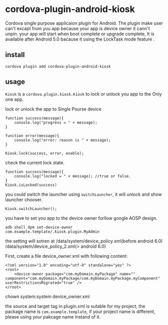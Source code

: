 # cordova-plugin-android-kiosk
Cordova single purpose applicaion plugin for Android. The plugin make user can't excapt from you app because your app is device owner it cann't unpin. 
your app will start when boot complete or upgrade complete, It is available after Android 5.0 bacause it using the LockTask mode feature .

## install
```
cordova plugin add cordova-plugin-android-kiosk
```

## usage
``Kiosk`` is a ``cordova.plugin.kiosk.Kiosk`` to lock or unlock you app to the Only one app.

lock or unlock the app to Single Pourse device
```
function success(message){
    console.log("progress = " + message);
}

function error(message){
    console.log("error: reason is " + message);
}

Kiosk.lock(success, error, enable);
```
check the current lock state.
```
function success(message){
    console.log("locked = " + message); //true or false.
}
Kiosk.isLocked(success)
```

you could switch the launcher using ```switchLauncher```, it will unlock and show launcher chooser.

```
Kiosk.switchLauncher();
```

you have to set you app to the device owner forllow google AOSP design.
```
adb shell dpm set-device-owner com.example.template/.kiosk.plugin.MyAdmin
```
the setting will sotren at /data/system/device_policy.xml(before android 6.0)
/data/system/device_policy_2.xml(> android 6.0)

First, create a file device_owner.xml with following content:
```
<?xml version="1.0" encoding="utf-8" standalone="yes" ?>
<root>
    <device-owner package="com.myDomain.myPackage" name="" component="com.myDomain.myPackage/com.myDomain.myPackage.myComponent" userRestrictionsMigrated="true" />
</root>
```
chown system:system device_owner.xml

the source and target tag in plugin.xml is sutable for my project, the package name is ``com.example.template``, if your project name is different, please using your pakcage name instand of it.
